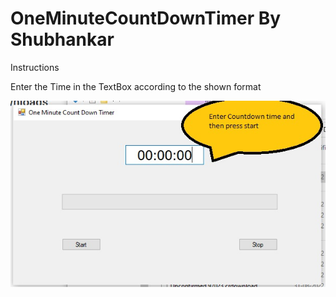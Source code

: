 
# OneMinuteCountDownTimer By Shubhankar

Instructions

Enter the Time in the TextBox according to the shown format


  <img style='width: 600px' src="Screenshot 2022-09-10 233825.jpg"></img>
